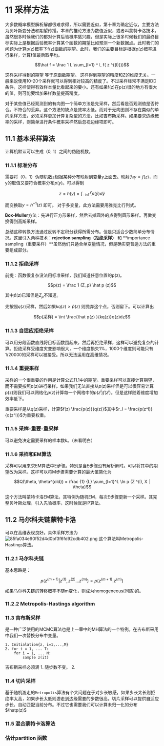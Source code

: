 # 11 采样方法
大多数概率模型解析解都很难求得，所以需要近似，第十章为确定近似，主要方法为贝叶斯变分法和期望传播。本章的推论方法为数值近似，或者叫蒙特卡洛技术。虽然很多时候我们的都对计算后验概率感兴趣，但是实际上很多时候我们的最终目标实际上是根据后验概率计算某个函数的期望比如预测一个新数据点。此时我们的问题为计算p(z)概率下f(z)函数的期望。此时，我们的主要目标是根据p(z)概率进行采样，计算f值最后取平均。

$$\hat f = \frac 1 L \sum_{l=1} ^ L f( z ^{(l)}))$$

这样采样得到的期望 等于原函数期望。 这样得到期望的精度和Z的维度无关。一般来说使用10-20个采样就可以得到相对较高的精度了。不过采样经常不满足IDD 条件，这样使得有效样本量比看起来的要小。还有如果f(z)在p(z)很的地方有很大的值，则可能要增加采样数量提高精度。

对于某些值已经观测到的有向图一个简单方法是先采样，然后看是否观测值是否符合。不符合的丢弃。这个方法的缺点是效率太低。而对于无向图则不存在类似的单向采样方法，必须采样更加计算复杂型的方法，比如吉布斯采样。如果要求边缘概率的采样，则简单进行条件概率采样然后忽视边缘项即可。

## 11.1 基本采样算法
计算机默认可以生成（0, 1）之间的伪随机数。
### 11.1.1 标准分布
需要将（0，1）伪随机数z根据某种分布映射到变量y上面去。映射为$y = f(z)$，而y的取值又要符合概率分布$p(y)$。可以得到

$$z= h(y) = \int_{- \inf}^y p(\hat y ) d \hat y$$

而变换取$y = h^{-1}(z)$ 即可。
对于多变量，此方法需要用雅克比行列式。

**Box-Muller**方法：先进行正方形采样，然后去掉圆外的点得到圆形采样。再做变换得到高斯采样。

总结这种转换方法通过反转不定积分获得所需分布。但是只适合少数简单分布情况。这里引入两种技术：**rejection sampling（拒绝采样）** 和 **importance sampling（重要采样）**虽然他们只适合单变量情况，但是确实更普适方法的重要组成部分。

### 11.1.2 拒绝采样

前提：函数很复杂没法用标准采样，我们知道任意位置的p(z)。

$$p(z) =  \frac 1 {Z_p} \hat p (z)$$

其中$\hat p(z)$已知但是$Z_p$不知道。

先按照$q(z)$采样，然后如果$kq(z) > \hat p(z)$ 则抛弃这个点，否则留下。可以计算出

$$p(采样) = \int \frac{\hat p(z) }{kq(z)}q(z)dz$$

### 11.1.3 自适应拒绝采样

可以用分段函数直线将目标函数围起来，然后再拒绝采样，这样可以避免复杂的计算。拒绝采样受维度灾变影响很大，一个维度损失1%，1000个维度则可能只有1/20000的采样可以被接受。所以无法运用在高维情况。

### 11.1.4 重要采样
采样的一个很重要的作用是计算公式11.1中的期望。重要采样可以直接计算期望，而不需要按照$p(z)$进行采样。如果我们无法直接从$p(z)$采样但是可以很容易计算p(z)则我们可以网格化$p(z)$计算每一个网格中的$p(z^l)f(z^l)$。但是这样随着维度增加效率低下。

重要采样是从$q(z)$采样，计算$f(z) \frac{p(z)}{q(z)}$其中$r_l = \frac{p(z^l)}{q(z^l)}$为重要权重。

### 11.1.5 采样-重要-重采样
可以避免决定需要采样的样本数k。（未看明白）

### 11.1.6 采样和EM算法
采样可以用来求EM算法中E步骤。特别是当E步骤没有解析解时。可以将其中的期望改为采样。这样可以将M步骤需要计算的最大值简化为

$$Q(\theta, \theta^{old}) = \frac {1} {L} \sum_{l=1}^L \ln p (Z ^(l), X | \theta)$$

这个方法叫蒙特卡洛EM算法。其特例为随机EM，每次E步骤更新一个采样。其完整贝叶斯处理，引入先验概率，这时候就是IP算法。

## 11.2 马尔科夫链蒙特卡洛

可以在高维表现良好。具体采样方法为
![85fa034e90f52d4d0bf3f6fd92cdb402.png](evernotecid://60614192-C7C5-4611-9CAC-5D15AB1BE3D8/appyinxiangcom/7169492/ENNote/p1407?hash=85fa034e90f52d4d0bf3f6fd92cdb402)
这个算法叫Metropolis-Hastings算法。

### 11.2.1 马尔科夫链
基本思路是：

$$p(z^  (m+1) | z ^(1), z^(2)...z^(m)) = p(z^(m+1) | z^(m))$$


如果马尔科夫链的转移概率不随m变化，则成为homogeneous(同质)的。


### 11.2.2 Metropolis-Hastings algorithm

### 11.3 吉布斯采样

是一种广泛使用的MCMC算法也是上一章中的MH算法的一个特例。在吉布斯采用中我们一次替换分布中变量。

```
1. Initialation{z, i=1,...,M}
2. for t = 1, ... T:
    for i = 1, ... M:
        sample z(it)
```

吉布斯采样必须满
    1. 随步数不变。
    2. 
    
    
### 11.4 切片采样
基于随机游走的`Metropolis`算法有个大问题在于对步长敏感，如果步长太长则拒绝率太高，如果步长太低则游走到边缘需要的步数很高。切片采样可以提供自适应步长，自动匹配当前分布。不过它也需要我们可以计算未归一化的分布$\hatp(z)$

### 11.5 混合蒙特卡洛算法

### 估计partition 函数
